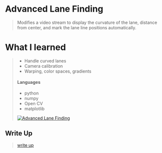 # Advanced Lane Finding
> Modifies a video stream to display the curvature of the lane, distance from center, and mark the lane line
positions automatically.  
> 
# What I learned
> * Handle curved lanes
> * Camera calibration
> * Warping, color spaces, gradients
> 
> #### Languages
> *  python
>   * numpy
>   * Open CV
>   * matplotlib
> 
> [![Advanced Lane Finding](http://img.youtube.com/vi/37lNFBmEjBU/0.jpg)](https://www.youtube.com/watch?v=37lNFBmEjBU "Advanced Lane Finding")  
>
## Write Up
>[write up](WriteUp.ipynb)
